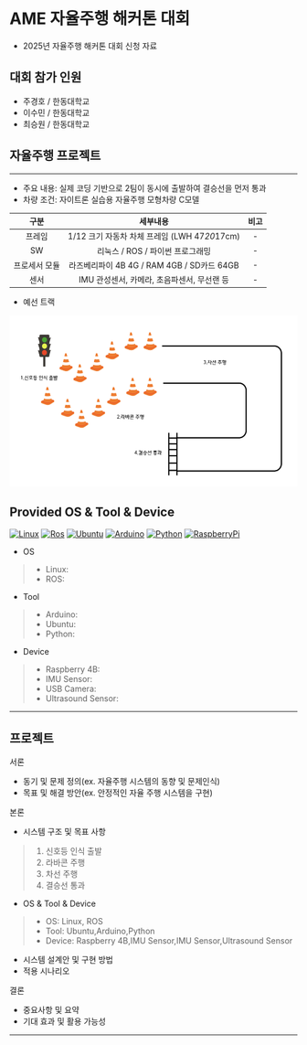 # AME 자율주행 해커톤 대회
* 2025년 자율주행 해커톤 대회 신청 자료

## 대회 참가 인원
* 주경호 / 한동대학교
* 이수민 / 한동대학교
* 최승원 / 한동대학교

## 자율주행 프로젝트
---
* 주요 내용: 실제 코딩 기반으로 2팀이 동시에 출발하여 결승선을 먼저 통과
* 차량 조건: 자이트론 실습용 자율주행 모형차량 C모델

| 구분 | 세부내용 | 비고 |
| :------------: | :------------------------------: | :------------: |
| 프레임 | 1/12 크기 자동차 차체 프레임 (LWH 47*20*17cm) | - |
| SW | 리눅스 / ROS / 파이썬 프로그래밍 | - |
| 프로세서 모듈 | 라즈베리파이 4B 4G / RAM 4GB / SD카드 64GB | - |
| 센서 | IMU 관성센서, 카메라, 초음파센서, 무선랜 등 | - |

* 예선 트랙
<img src="image/image.png" width="600" height ="300">


## Provided OS & Tool & Device
[![Linux](https://img.shields.io/badge/-Linux-FCC624?logo=Linux&style=flat-square&logoColor=black)](https://www.kernel.org)
[![Ros](https://img.shields.io/badge/-ROS-22314E?logo=Ros&style=flat-square&logoColor=white)](https://www.ros.org)
[![Ubuntu](https://img.shields.io/badge/-Ubuntu-E95420?logo=Ubuntu&style=flat-square&logoColor=white)](https://ubuntu.com)
[![Arduino](https://img.shields.io/badge/Arduino-00878F?logo=arduino&style=flat-square&logoColor=fff&style=plastic)](https://www.arduino.cc)
[![Python](https://img.shields.io/badge/Python-3776AB?style=flat-square&logo=Python&logoColor=white)](https://www.python.org)
[![RaspberryPi](https://img.shields.io/badge/-RaspberryPi-C51A4A?style=flat-square&logo=Raspberry-Pi)](https://www.raspberrypi.com)

* OS
>* Linux: 
>* ROS: 
* Tool
>* Arduino: 
>* Ubuntu:
>* Python: 
* Device
>* Raspberry 4B: 
>* IMU Sensor: 
>* USB Camera: 
>* Ultrasound Sensor: 
---
## 프로젝트 

서론
* 동기 및 문제 정의(ex. 자율주행 시스템의 동향 및 문제인식)
* 목표 및 해결 방안(ex. 안정적인 자율 주행 시스템을 구현)

본론
* 시스템 구조 및 목표 사항 
>1. 신호등 인식 출발
>2. 라바콘 주행
>3. 차선 주행
>4. 결승선 통과
* OS & Tool & Device
>* OS: Linux, ROS
>* Tool: Ubuntu,Arduino,Python
>* Device: Raspberry 4B,IMU Sensor,IMU Sensor,Ultrasound Sensor
* 시스템 설계안 및 구현 방법
* 적용 시나리오

결론
* 중요사항 및 요약
* 기대 효과 및 활용 가능성


---

